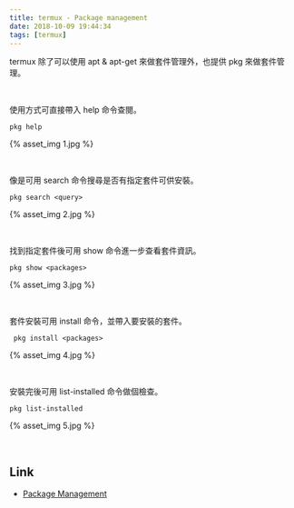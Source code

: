 ```yaml
---
title: termux - Package management
date: 2018-10-09 19:44:34
tags: [termux]
---
```


termux 除了可以使用 apt & apt-get 來做套件管理外，也提供 pkg 來做套件管理。  

<!--More-->

</br>


使用方式可直接帶入 help 命令查閱。  

    pkg help

{% asset_img 1.jpg %}

</br>


像是可用 search 命令搜尋是否有指定套件可供安裝。  

    pkg search <query>

{% asset_img 2.jpg %}

</br>


找到指定套件後可用 show 命令進一步查看套件資訊。  

    pkg show <packages>

{% asset_img 3.jpg %}

</br>


套件安裝可用 install 命令，並帶入要安裝的套件。
 
     pkg install <packages>

{% asset_img 4.jpg %}

</br>


安裝完後可用 list-installed 命令做個檢查。  

    pkg list-installed

{% asset_img 5.jpg %}

</br>


Link
----
* [Package Management](https://wiki.termux.com/wiki/Package_Management)
